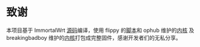 # 致谢
本项目基于 ImmortalWrt [源码](https://github.com/immortalwrt/immortalwrt)编译，使用 flippy 的[脚本](https://github.com/unifreq/openwrt_packit)和 ophub 维护的[内核](https://github.com/breakingbadboy/OpenWrt/releases/tag/kernel_stable) 及 breakingbadboy 维护的[内核](https://github.com/breakingbadboy/OpenWrt/releases/tag/kernel_stable)打包成完整固件，感谢开发者们的无私分享。<br>
